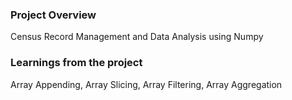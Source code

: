 ### Project Overview

 Census Record Management and Data Analysis using Numpy


### Learnings from the project

 Array Appending, Array Slicing, Array Filtering, Array Aggregation


